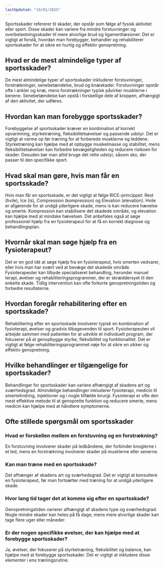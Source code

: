 ```yaml
---
lastUpdated: "19/02/2025"
---
```


Sportsskader refererer til skader, der opstår som følge af fysisk aktivitet eller sport. Disse skader kan variere fra mindre forstuvninger og overbelastningsskader til mere alvorlige brud og ligamentlæsioner. Det er vigtigt at forstå, hvordan man forebygger, behandler og rehabiliterer sportsskader for at sikre en hurtig og effektiv genopretning.

## Hvad er de mest almindelige typer af sportsskader?

De mest almindelige typer af sportsskader inkluderer forstuvninger, forstrækninger, senebetændelse, brud og knæskader. Forstuvninger opstår ofte i ankler og knæ, mens forstrækninger typisk påvirker musklerne i benene. Senebetændelse kan opstå i forskellige dele af kroppen, afhængigt af den aktivitet, der udføres. 

## Hvordan kan man forebygge sportsskader?

Forebyggelse af sportsskader kræver en kombination af korrekt opvarmning, styrketræning, fleksibilitetsøvelser og passende udstyr. Det er vigtigt at varme op før træning for at forberede musklerne og leddene. Styrketræning kan hjælpe med at opbygge muskelmasse og stabilitet, mens fleksibilitetsøvelser kan forbedre bevægeligheden og reducere risikoen for skader. Desuden bør man altid bruge det rette udstyr, såsom sko, der passer til den specifikke sport.

## Hvad skal man gøre, hvis man får en sportsskade?

Hvis man får en sportsskade, er det vigtigt at følge RICE-princippet: Rest (hvile), Ice (is), Compression (kompression) og Elevation (elevation). Hvile er afgørende for at undgå yderligere skade, mens is kan reducere hævelse og smerte. Kompression kan stabilisere det skadede område, og elevation kan hjælpe med at mindske hævelsen. Det anbefales også at søge professionel hjælp fra en fysioterapeut for at få en korrekt diagnose og behandlingsplan.

## Hvornår skal man søge hjælp fra en fysioterapeut?

Det er en god idé at søge hjælp fra en fysioterapeut, hvis smerten vedvarer, eller hvis man har svært ved at bevæge det skadede område. Fysioterapeuter kan tilbyde specialiseret behandling, herunder manuel terapi, øvelser og rehabiliteringsprogrammer, der er skræddersyet til den enkelte skade. Tidlig intervention kan ofte forkorte genopretningstiden og forbedre resultaterne.

## Hvordan foregår rehabilitering efter en sportsskade?

Rehabilitering efter en sportsskade involverer typisk en kombination af fysioterapi, øvelser og gradvis tilbagevenden til sport. Fysioterapeuten vil arbejde sammen med patienten for at udvikle et individuelt program, der fokuserer på at genopbygge styrke, fleksibilitet og funktionalitet. Det er vigtigt at følge rehabiliteringsprogrammet nøje for at sikre en sikker og effektiv genopretning.

## Hvilke behandlinger er tilgængelige for sportsskader?

Behandlinger for sportsskader kan variere afhængigt af skadens art og sværhedsgrad. Almindelige behandlinger inkluderer fysioterapi, medicin til smertelindring, injektioner og i nogle tilfælde kirurgi. Fysioterapi er ofte den mest effektive metode til at genoprette funktion og reducere smerte, mens medicin kan hjælpe med at håndtere symptomerne.

## Ofte stillede spørgsmål om sportsskader

### Hvad er forskellen mellem en forstuvning og en forstrækning?

En forstuvning involverer skader på ledbåndene, der forbinder knoglerne i et led, mens en forstrækning involverer skader på musklerne eller senerne. 

### Kan man træne med en sportsskade?

Det afhænger af skadens art og sværhedsgrad. Det er vigtigt at konsultere en fysioterapeut, før man fortsætter med træning for at undgå yderligere skade.

### Hvor lang tid tager det at komme sig efter en sportsskade?

Genopretningstiden varierer afhængigt af skadens type og sværhedsgrad. Nogle mindre skader kan heles på få dage, mens mere alvorlige skader kan tage flere uger eller måneder. 

### Er der nogen specifikke øvelser, der kan hjælpe med at forebygge sportsskader?

Ja, øvelser, der fokuserer på styrketræning, fleksibilitet og balance, kan hjælpe med at forebygge sportsskader. Det er vigtigt at inkludere disse elementer i ens træningsrutine.
